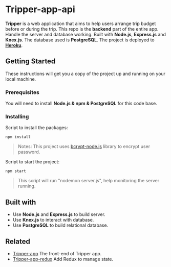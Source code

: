 # Tripper-app-api
**Tripper** is a web application that aims to help users arrange trip budget before or during the trip. This repo is the **backend** part of the entire app. Handle the server and database working. Built with **Node.js**, **Express.js** and **Knex.js**. The database used is **PostgreSQL**. The project is deployed to **[Heroku]()**.

## Getting Started
These instructions will get you a copy of the project up and running on your local machine.

### Prerequisites
You will need to install **Node.js & npm & PostgreSQL** for this code base.
 
### Installing
 Script to install the packages:
```
npm install
```
> Notes: This project uses [bcrypt-node.js](https://www.npmjs.com/package/bcrypt-nodejs) library to encrypt user password.

Script to start the project: 
```
npm start
```
> This script will run "nodemon server.js", help monitoring the server running. 

## Built with

- Use **Node.js** and **Express.js** to build server.
- Use **Knex.js** to interact with database. 
- Use **PostgreSQL** to build relational database.

## Related

- [Tripper-app](https://github.com/chinyun/Tripper-app)
The front-end of Tripper app.
- [Tripper-app-redux](https://github.com/chinyun/Tripper-app-redux)
Add Redux to manage state.
